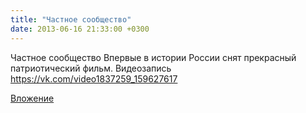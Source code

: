 ```yaml
---
title: "Частное сообщество"
date: 2013-06-16 21:33:00 +0300
---
```


Частное сообщество
Впервые в истории России снят прекрасный патриотический фильм.
Видеозапись
https://vk.com/video1837259_159627617

[Вложение](https://vk.com/video1837259_159627617)
